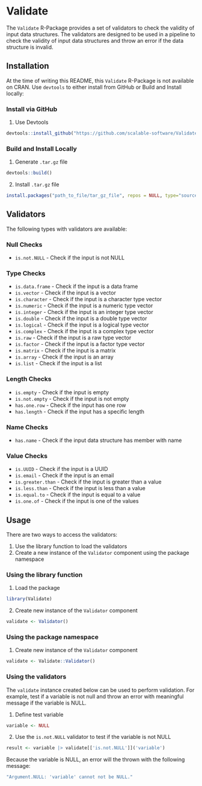 # Validate

The `Validate` R-Package provides a set of validators to check the validity of input data structures. The validators are designed to be used in a pipeline to check the validity of input data structures and throw an error if the data structure is invalid.

## Installation

At the time of writing this README, this `Validate` R-Package is not available on CRAN. Use `devtools` to either install from GitHub or Build and Install locally:

### Install via GitHub

1. Use Devtools

```r
devtools::install_github("https://github.com/scalable-software/Validate")
```

### Build and Install Locally

1. Generate `.tar.gz` file

```r
devtools::build()
```

2. Install `.tar.gz` file

```r
install.packages("path_to_file/tar_gz_file", repos = NULL, type="source")
```

## Validators

The following types with validators are available:

### Null Checks

- `is.not.NULL` - Check if the input is not NULL

### Type Checks

- `is.data.frame` - Check if the input is a data frame
- `is.vector` - Check if the input is a vector
- `is.character` - Check if the input is a character type vector
- `is.numeric` - Check if the input is a numeric type vector
- `is.integer` - Check if the input is an integer type vector
- `is.double` - Check if the input is a double type vector
- `is.logical` - Check if the input is a logical type vector
- `is.complex` - Check if the input is a complex type vector
- `is.raw` - Check if the input is a raw type vector
- `is.factor` - Check if the input is a factor type vector
- `is.matrix` - Check if the input is a matrix
- `is.array` - Check if the input is an array
- `is.list` - Check if the input is a list

### Length Checks

- `is.empty` - Check if the input is empty
- `is.not.empty` - Check if the input is not empty
- `has.one.row` - Check if the input has one row
- `has.length` - Check if the input has a specific length

### Name Checks

- `has.name` - Check if the input data structure has member with name

### Value Checks

- `is.UUID` - Check if the input is a UUID
- `is.email` - Check if the input is an email
- `is.greater.than` - Check if the input is greater than a value
- `is.less.than` - Check if the input is less than a value
- `is.equal.to` - Check if the input is equal to a value
- `is.one.of` - Check if the input is one of the values

## Usage

There are two ways to access the validators:

1. Use the library function to load the validators
2. Create a new instance of the `Validator` component using the package namespace

### Using the library function

1. Load the package

```r
library(Validate)
```

2. Create new instance of the `Validator` component

```r
validate <- Validator()
```

### Using the package namespace

1. Create new instance of the `Validator` component

```r
validate <- Validate::Validator()
```

### Using the validators

The `validate` instance created below can be used to perform validation. For example, test if a variable is not null and throw an error with meaningful message if the variable is NULL.

1. Define test variable

```r
variable <- NULL
```

2. Use the `is.not.NULL` validator to test if the variable is not NULL

```r
result <- variable |> validate[['is.not.NULL']]('variable')
```

Because the variable is NULL, an error will the thrown with the following message:

```r
"Argument.NULL: 'variable' cannot not be NULL."
```
